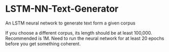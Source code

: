 # LSTM-NN-Text-Generator
An LSTM neural network to generate text form a given corpus

If you choose a different corpus, its length should be at least 100,000. Recommended is 1M.
Need to run the neural network for at least 20 epochs before you get something coherent.
